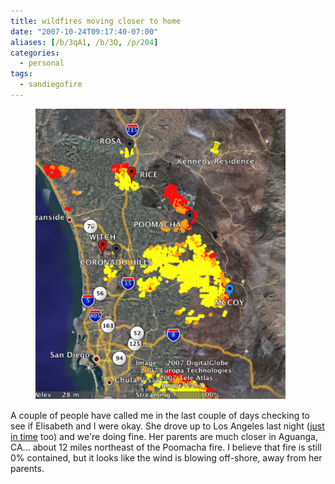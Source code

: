 ```yaml
---
title: wildfires moving closer to home
date: "2007-10-24T09:17:40-07:00"
aliases: [/b/3qA1, /b/3Q, /p/204]
categories:
  - personal
tags:
  - sandiegofire
---
```


<figure class="alignright">
  <img src="wildfire-map.png" width="400" alt="Satellite image of San Diego County, California showing a half dozen
  wildfires">
</figure>

A couple of people have called me in the last couple of days checking to see if Elisabeth and I were okay. She drove up
to Los Angeles last night ([just in time][] too) and we're doing fine. Her parents are much closer in Aguanga, CA...
about 12 miles northeast of the Poomacha fire. I believe that fire is still 0% contained, but it looks
like the wind is blowing off-shore, away from her parents.

[just in time]: http://cbs2.com/local/local_story_297073557.html
